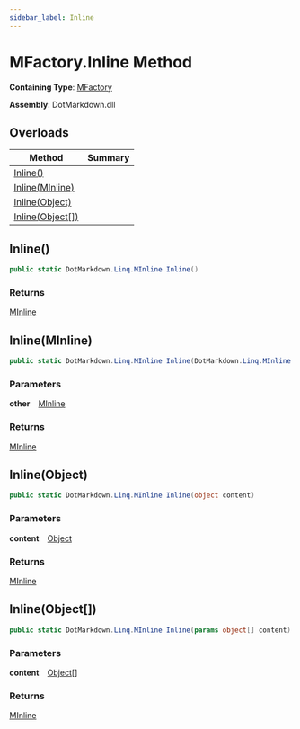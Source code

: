 ```yaml
---
sidebar_label: Inline
---
```


# MFactory\.Inline Method

**Containing Type**: [MFactory](../index.md)

**Assembly**: DotMarkdown\.dll

## Overloads

| Method | Summary |
| ------ | ------- |
| [Inline()](#DotMarkdown_Linq_MFactory_Inline) | |
| [Inline(MInline)](#DotMarkdown_Linq_MFactory_Inline_DotMarkdown_Linq_MInline_) | |
| [Inline(Object)](#DotMarkdown_Linq_MFactory_Inline_System_Object_) | |
| [Inline(Object\[\])](#DotMarkdown_Linq_MFactory_Inline_System_Object___) | |

## Inline\(\) <a id="DotMarkdown_Linq_MFactory_Inline"></a>

```csharp
public static DotMarkdown.Linq.MInline Inline()
```

### Returns

[MInline](../../MInline/index.md)

## Inline\(MInline\) <a id="DotMarkdown_Linq_MFactory_Inline_DotMarkdown_Linq_MInline_"></a>

```csharp
public static DotMarkdown.Linq.MInline Inline(DotMarkdown.Linq.MInline other)
```

### Parameters

**other** &ensp; [MInline](../../MInline/index.md)

### Returns

[MInline](../../MInline/index.md)

## Inline\(Object\) <a id="DotMarkdown_Linq_MFactory_Inline_System_Object_"></a>

```csharp
public static DotMarkdown.Linq.MInline Inline(object content)
```

### Parameters

**content** &ensp; [Object](https://docs.microsoft.com/en-us/dotnet/api/system.object)

### Returns

[MInline](../../MInline/index.md)

## Inline\(Object\[\]\) <a id="DotMarkdown_Linq_MFactory_Inline_System_Object___"></a>

```csharp
public static DotMarkdown.Linq.MInline Inline(params object[] content)
```

### Parameters

**content** &ensp; [Object](https://docs.microsoft.com/en-us/dotnet/api/system.object)\[\]

### Returns

[MInline](../../MInline/index.md)

